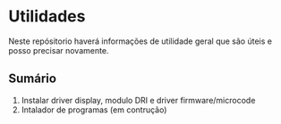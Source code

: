 # Utilidades
Neste repósitorio haverá informações de utilidade geral que são úteis e posso precisar novamente.

<html>
   <head>
      <h2>Sumário</h2>
   </head>
<body> 
   <ol>
      <li> Instalar driver display, modulo DRI e driver firmware/microcode </li>
      <li> Intalador de programas (em contrução) </li>		
   </ol>
</body>
</html>
